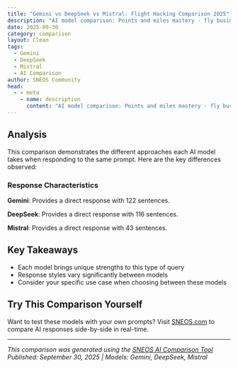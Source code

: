 ```yaml
---
title: "Gemini vs DeepSeek vs Mistral: Flight Hacking Comparison 2025"
description: "AI model comparison: Points and miles mastery - fly business class for free..."
date: 2025-09-30
category: comparison
layout: Clean
tags:
  - Gemini
  - DeepSeek
  - Mistral
  - AI Comparison
author: SNEOS Community
head:
  - - meta
    - name: description
      content: "AI model comparison: Points and miles mastery - fly business class for free..."
---
```


<ChatComparison
  title="Gemini vs DeepSeek vs Mistral: Flight Hacking Comparison 2025"
  prompt="Points and miles mastery - fly business class for free"
  :responses='{
    "Gemini": "## Points and Miles Mastery: Fly Business Class for (Almost) Free\n\nThe dream of flying in luxurious business class seats without paying exorbitant prices is achievable with the power of points and miles. This guide outlines the strategies and knowledge you need to turn that dream into a reality.\n\n**I. Understanding the Basics**\n\n*   **Frequent Flyer Programs:** Every major airline has a loyalty program where you earn points (or miles) for flying with them and their partners. These points can then be redeemed for flights, upgrades, and other rewards.\n*   **Credit Card Rewards:** Many credit cards offer points or miles as rewards for spending. These cards are a powerful tool for accumulating points quickly.\n*   **Airline Alliances:** Airlines often partner with other airlines through alliances (Star Alliance, Oneworld, SkyTeam). This allows you to earn and redeem points on a wider network of flights.\n*   **Redemption Value:**  The \u0022cent per point\u0022 (CPP) value is a key metric. It\u0027s the cash value you\u0027re getting for each point redeemed. Aim to redeem points for at least 1.5 CPP, but business and first-class flights often offer much higher values (2-5 CPP or more).\n*   **Dynamic Pricing vs. Award Charts:**  Some programs use dynamic pricing (the cost in points fluctuates with demand), while others have fixed award charts (predictable point costs based on distance and cabin class). Understanding which applies is crucial.\n\n**II. Earning Points and Miles**\n\n*   **Credit Card Sign-Up Bonuses:** This is the fastest way to accumulate a large number of points.  Focus on cards with high sign-up bonuses after meeting the minimum spending requirements.\n    *   **Strategic Card Selection:** Choose cards that align with your travel goals (e.g., cards that earn miles with airlines you want to fly on, or flexible points that can be transferred to multiple partners).\n    *   **Meeting Minimum Spending:** Plan your spending strategically to meet the minimum spend requirement within the allotted timeframe.\n    *   **Annual Fees:** Consider the annual fee and whether the benefits outweigh the cost.\n*   **Everyday Spending:**\n    *   **Maximize Bonus Categories:** Use credit cards that offer bonus points for categories where you spend the most (e.g., travel, dining, groceries).\n    *   **Pay Bills with Credit Cards:** Automate bill payments to your credit card whenever possible (avoiding fees).\n    *   **Manufactured Spending (Proceed with Caution):** This involves using credit cards to purchase cash equivalents (like gift cards) to meet spending requirements. Be aware of potential risks and restrictions.\n*   **Flying:**\n    *   **Loyalty:** Consistently fly with airlines within a specific alliance to maximize points earning.\n    *   **Premium Cabin Earnings:** Premium economy, business, and first-class tickets often earn significantly more miles per dollar spent than economy.\n*   **Partner Programs:**\n    *   **Dining Programs:** Earn points for dining at participating restaurants.\n    *   **Shopping Portals:** Earn points for online shopping through airline or credit card shopping portals.\n    *   **Hotel Programs:** Earn points for hotel stays.\n    *   **Car Rental Programs:** Earn points for car rentals.\n    *   **Surveys:**  Earn a small amount of points by completing online surveys (low return on time investment).\n*   **Referral Bonuses:** Refer friends and family to credit cards and earn bonus points when they are approved.\n*   **Transfer Points:** Convert points from flexible programs (like Chase Ultimate Rewards, Amex Membership Rewards, Capital One Venture Rewards, Citi ThankYou Points) to airline or hotel partners. **Always research transfer ratios and promotions.**\n\n**III. Redeeming Points and Miles for Business Class**\n\n*   **Research and Planning:**\n    *   **Define Your Destination:** Determine where you want to go and when you want to travel.\n    *   **Award Availability:** Check for award availability well in advance. Business class seats are limited, and often booked months in advance.\n        *   **Tools:** Use tools like ExpertFlyer, Seats.aero, Point.me, and Roame.travel to search for award availability.\n    *   **Airline Partnerships:** Research which airlines fly the route you want to take and their partnerships.\n    *   **Transfer Partners:** Identify which credit card programs transfer to the airline you want to book with.\n    *   **Fuel Surcharges:** Be aware of fuel surcharges, which can significantly increase the cost of an award ticket.  Some airlines have higher fuel surcharges than others.  Look for ways to avoid them by choosing airlines that don\u0027t pass them on or by booking through partner airlines with lower surcharges.\n*   **Strategic Redemption:**\n    *   **Award Charts (if applicable):** Understand the award chart for your chosen airline.\n    *   **Sweet Spots:** Look for \u0022sweet spots\u0022 in the award chart where you can get exceptional value for your points.  For example, booking through a partner airline with a more favorable award chart for a particular route.\n    *   **Stopovers and Open Jaws:**  Explore opportunities to incorporate stopovers or open jaws (flying into one city and out of another) into your itinerary. Some airlines allow free stopovers on award tickets.\n    *   **Positioning Flights:**  Sometimes, flying to a different airport to start your international journey (a \u0022positioning flight\u0022) can significantly reduce the cost in points and fees.\n    *   **Booking Strategies:**\n        *   **Book Early:** Aim to book as soon as award availability opens (typically 330-360 days in advance).\n        *   **Be Flexible:** Be flexible with your travel dates and destinations.  Sometimes, flying a day earlier or later, or to a nearby city, can significantly increase your chances of finding award availability.\n        *   **Use a Travel Agent (if needed):** Some specialized travel agents can help you find award availability and book complex itineraries for a fee.\n        *   **Call the Airline:** Sometimes award availability is not visible online.  Calling the airline directly can be helpful.\n*   **Example Scenario:**\n    *   **Goal:** Fly from New York to Paris in Business Class.\n    *   **Airline:** Air France (part of SkyTeam alliance).\n    *   **Credit Card:** American Express Membership Rewards (transfers to Air France/Flying Blue).\n    *   **Steps:**\n        1.  **Earn Amex MR Points:** Use an Amex card that earns MR points for everyday spending. Maximize bonus categories.\n        2.  **Check Flying Blue Award Availability:** Search the Flying Blue website for award seats on Air France flights from NYC to Paris.\n        3.  **Transfer MR Points to Flying Blue:** If award seats are available, transfer your MR points to your Flying Blue account.\n        4.  **Book the Award Ticket:** Book your business class ticket using your Flying Blue miles.\n\n**IV. Advanced Strategies**\n\n*   **Leverage Status:** Airline elite status can provide benefits like priority booking, bonus miles, and waived fees.\n*   **Miles and Points Sales:** Keep an eye out for sales on miles and points, but only purchase if you have a specific redemption in mind and the math makes sense.\n*   **Credit Card Churning (Proceed with Caution):** Applying for multiple credit cards to earn sign-up bonuses. Be mindful of credit score implications and application rules.\n*   **Award Flight Hacking:** Techniques for maximizing the value of award flights, such as taking advantage of stopovers, open jaws, and routing rules.\n*   **Hidden City Ticketing (Avoid When Redeeming Points/Miles):**  Booking a flight to a destination beyond your desired location, with the intention of getting off at your desired stopover. This practice is often against airline policies and can have negative consequences.  **Do not use this strategy when booking with points/miles as the entire itinerary may be cancelled.**\n\n**V. Important Considerations**\n\n*   **Credit Score:** Maintaining a good credit score is essential for getting approved for credit cards with valuable rewards programs.\n*   **Responsible Spending:** Only spend what you can afford to pay off each month to avoid interest charges.\n*   **Read the Fine Print:** Carefully review the terms and conditions of each credit card and frequent flyer program.\n*   **Stay Informed:** The points and miles landscape is constantly changing. Stay up-to-date on the latest news, promotions, and strategies.\n*   **Taxes and Fees:**  While you may be redeeming points/miles for the base fare, you\u0027ll still be responsible for paying taxes, fees, and sometimes fuel surcharges.\n\n**VI. Tools and Resources**\n\n*   **The Points Guy:** [https://thepointsguy.com/](https://thepointsguy.com/)\n*   **One Mile at a Time:** [https://onemileatatime.com/](https://onemileatatime.com/)\n*   **Doctor of Credit:** [https://www.doctorofcredit.com/](https://www.doctorofcredit.com/)\n*   **AwardWallet:** [https://awardwallet.com/](https://awardwallet.com/) (Track your points and miles)\n*   **ExpertFlyer:** [https://www.expertflyer.com/](https://www.expertflyer.com/) (Search for award availability)\n*   **Seats.aero:** [https://seats.aero/](https://seats.aero/) (Search for award availability)\n*   **Point.me:** [https://point.me/](https://point.me/) (Award booking search engine)\n*   **Roame.travel:** [https://roame.travel/](https://roame.travel/) (Award booking search engine)\n\n**Disclaimer:** This information is for general guidance only.  The points and miles landscape is complex and constantly evolving. It\u0027s essential to do your own research and tailor your strategy to your individual circumstances. Always verify the terms and conditions of each program before making any decisions. Good luck and happy travels!\n",
    "DeepSeek": "Of course. Welcome to the art and science of \u0022travel hacking.\u0022 Flying in business class for free (or for a fraction of the cost) is not a myth; it\u0027s a systematic process of earning and redeeming points and miles. Let\u0027s break it down into a masterable framework.\n\n### The Core Philosophy: You Are the Bank\n\nThink of points and miles as a currency. Your goal is to:\n1.  **Earn** this currency efficiently (often without extra spending).\n2.  **Spend** it wisely on high-value redemptions (like international business class).\n\nThe key is understanding that **not all points are created equal**, and their value is not fixed. A mile could be worth 0.8 cents or 8 cents depending on how you use it.\n\n---\n\n### Phase 1: The Foundation - Get Organized\n\nBefore you apply for a single card, you need a plan.\n\n1.  **Check Your Credit Score:** This hobby requires good to excellent credit (typically 700\u002B). You\u0027ll be applying for new credit cards, so your score matters.\n2.  **Set a Goal:** Where do you want to go? \u0022I want to fly to Japan in business class\u0022 is a perfect goal. It gives you a target airline (e.g., ANA, JAL, United) and a required currency.\n3.  **Understand the Players \u0026 Alliances:**\n    *   **Airline Alliances:** This is crucial. You can earn miles with one airline and redeem them on another in the same alliance.\n        *   **Star Alliance:** United, Air Canada (Aeroplan), Lufthansa, Swiss, ANA, Singapore Airlines, etc.\n        *   **Oneworld:** American Airlines, British Airways, Japan Airlines, Qatar Airways, Cathay Pacific.\n        *   **SkyTeam:** Delta, Air France/KLM (Flying Blue), Virgin Atlantic.\n    *   **Flexible Bank Points:** These are the most powerful for beginners.\n        *   **Chase Ultimate Rewards\u00AE**\n        *   **American Express Membership Rewards\u00AE**\n        *   **Citi ThankYou\u00AE Points**\n        *   **Capital One Miles**\n    *   **Why Bank Points Are King:** You can transfer them to multiple airline and hotel partners, giving you immense flexibility to find award space.\n\n---\n\n### Phase 2: The Engine - Earning Points \u0026 Miles\n\nThis is where the \u0022free\u0022 part comes in. You earn points far faster than by just flying.\n\n#### **Primary Method: Welcome Bonuses**\n\nThis is 80% of the game. Credit card welcome bonuses are the fastest way to amass a large points balance.\n\n*   **Example:** A card offers 80,000 points after you spend $4,000 in the first 3 months. That 80,000 points could be enough for a one-way business class ticket to Europe.\n\n#### **Secondary Methods: Everyday Spending \u0026 Bonuses**\n\n*   **Use the Right Card:** Once you have multiple cards, use them for their bonus categories (e.g., 3x on dining, 5x on flights).\n*   **Spend Normally:** Do NOT spend extra money you wouldn\u0027t have otherwise. The goal is to convert your existing spending into points.\n*   **Leverage Shopping Portals:** Airlines and banks have online shopping portals (e.g., Chase Shopping Portal, MileagePlus Shopping). You click through their link to a retailer like Apple or Macy\u0027s and earn extra points/miles per dollar spent. This is free money.\n\n---\n\n### Phase 3: The Payoff - Redeeming for Business Class\n\nThis is the most complex but most rewarding phase. Finding two business class seats can feel like a part-time job, but it\u0027s possible.\n\n#### **Step 1: Find Award Space**\n\nYou don\u0027t just book on the airline\u0027s website like a cash ticket. You need to find \u0022saver\u0022 award space.\n\n*   **Use Expert Search Tools:** The single best investment you can make is a subscription to **Point.me** or **ExpertFlyer** (for advanced users). They search multiple airlines at once and show you all your options.\n*   **The Manual Method:** Search directly on airline websites. A common strategy is to search for 1 seat, as that\u0027s more readily available. Good starting points:\n    *   **Star Alliance:** Use United.com\u0027s award search. It shows space on all Star Alliance partners.\n    *   **Oneworld:** Use Qantas.com or BritishAirways.com. Both show partner award space well.\n    *   **SkyTeam:** Use AirFrance\u0027s Flying Blue website or Delta.com (though Delta is often poor value).\n\n#### **Step 2: Transfer Points \u0026 Book**\n\nOnce you find space, you transfer your flexible bank points to the airline\u0027s loyalty program and book.\n\n**Real-World Example: New York to Tokyo in ANA Business Class**\n\n1.  **The Goal:** ANA (All Nippon Airways) is famous for \u0022The Room,\u0022 one of the best business class products. It\u0027s a Star Alliance airline.\n2.  **The Currency:** ANA uses its own \u0022Mileage Club\u0022 miles, but they are hard to earn. Instead, we use **Virgin Atlantic Flying Club** miles, which are transfer partners of Amex, Chase, and Citi.\n3.  **The Find:** You use United.com to search for \u0022Partner Business\u0022 award space on ANA from JFK to HND. You find two seats.\n4.  **The Transfer:** You check the Virgin Atlantic website to confirm the same seats are available for 95,000 miles \u002B ~$300 in fees per person, round-trip. You instantly transfer 190,000 American Express Membership Rewards points to your Virgin Atlantic account.\n5.  **The Book:** You call Virgin Atlantic (partner awards often require a phone call) and book the tickets. **Congratulations, you just booked a ~$10,000 flight for a fraction of the cost.**\n\n---\n\n### Crucial Advanced Concepts\n\n*   **Sweet Spots:** These are specific, high-value redemptions.\n    *   **ANA First/Business Class via Virgin Atlantic:** As shown above.\n    *   **Qatar Qsuites via British Airways Avios:** Often great value on certain routes.\n    *   **Air Canada (Aeroplan):** Excellent for Star Alliance awards with reasonable fees.\n*   **Points Valuation:** Don\u0027t get hung up on \u0022cents per point\u0022 (cpp), but understand it. If a flight costs $5,000 or 80,000 points, you\u0027re getting 6.25 cpp in value. That\u0027s fantastic. Never redeem points for less than ~1.5 cpp if you can avoid it.\n*   **Partner Booking:** As in the ANA example, you will rarely book directly with the airline whose points you\u0027re using. Mastering partner charts is key.\n*   **Flexibility is Everything:** Having your dates and even destinations be flexible is the single biggest factor in finding award seats. Be willing to fly a day earlier or from a different airport.\n\n### Sample Beginner Strategy (The \u0022Chase Trifecta\u0022)\n\n1.  **Card 1:** Apply for the **Chase Sapphire Preferred\u00AE** or **Chase Sapphire Reserve\u00AE**. Meet the spend requirement for the welcome bonus (e.g., 80,000 points).\n2.  **Goal:** You now have ~100,000 Chase Ultimate Rewards points.\n3.  **Transfer \u0026 Fly:** Transfer those points to **United MileagePlus** to book Lufthansa business class to Europe, or to **Virgin Atlantic** to book ANA to Japan, or to **Hyatt** for incredible hotel value.\n\n### Pitfalls to Avoid\n\n*   **Carrying a Balance:** Pay your statement in full, every single month. Interest fees will negate any value from points.\n*   **Applying for Too Many Cards at Once:** Space out your applications (the \u00225/24 rule\u0022 with Chase is critical to know).\n*   **Letting Points Expire:** Most bank points don\u0027t expire as long as the account is open, but airline miles often do. Keep a small activity in your accounts.\n*   **Paying High Fees for Low-Value Cards:** Only get cards with annual fees if the benefits (like travel credits) outweigh the cost.\n\n### Final Mastery Mindset\n\nThis is a marathon, not a sprint. Start with one card, learn the basics of transferring and searching, and book your first economy award flight to get comfortable. Then, level up to business class. The community is vast\u2014follow blogs like **The Points Guy**, **One Mile at a Time**, and **View from the Wing** to stay educated.\n\nThe world of luxurious travel is waiting. With discipline and strategy, you can absolutely master it. Happy flying",
    "Mistral": "Mastering points and miles to fly business class for free involves a strategic approach to earning, redeeming, and maximizing the value of your rewards. Here are some steps to help you achieve this:\n\n### 1. **Choose the Right Credit Cards**\n- **Sign-Up Bonuses**: Look for credit cards with generous sign-up bonuses. These can often provide a significant number of points or miles.\n- **Category Bonuses**: Choose cards that offer bonus points for categories where you spend the most, such as travel, dining, or groceries.\n- **Annual Fees**: Consider the annual fees and weigh them against the benefits and perks offered by the card.\n\n### 2. **Earn Points and Miles**\n- **Everyday Spending**: Use your rewards credit cards for all your daily expenses to maximize points.\n- **Shopping Portals**: Use airline or credit card shopping portals to earn extra points or miles on online purchases.\n- **Dining Programs**: Join airline dining programs to earn miles when you dine at participating restaurants.\n- **Travel Bookings**: Book flights, hotels, and car rentals through the airline or credit card travel portals to earn additional points.\n\n### 3. **Transferable Points**\n- **Flexible Points Programs**: Use credit cards that offer transferable points, such as Chase Ultimate Rewards, American Express Membership Rewards, or Citi ThankYou Points. These points can be transferred to various airline and hotel partners, giving you more flexibility.\n- **Transfer Bonuses**: Keep an eye out for transfer bonuses, where you can get extra points when transferring to a specific partner.\n\n### 4. **Redeeming Points and Miles**\n- **Award Charts**: Familiarize yourself with the award charts of different airlines to understand the cost of business class flights.\n- **Sweet Spots**: Look for \u0022sweet spots\u0022 where the cost of a business class flight is relatively low compared to other airlines or routes.\n- **Partner Airlines**: Sometimes, redeeming points through partner airlines can offer better value. For example, using American Express points transferred to ANA to book a business class flight on Star Alliance partners.\n- **Award Availability**: Use tools like ExpertFlyer or AwardHacker to find award availability and the best redemption options.\n\n### 5. **Maximize Value**\n- **One-Way Flights**: Sometimes booking one-way flights can be more cost-effective than round-trip flights.\n- **Stopovers and Open Jaws**: Utilize stopovers and open jaws to see more destinations without using extra points.\n- **Upgrades**: Consider using points to upgrade from economy to business class if the cost is lower than booking business class outright.\n\n### 6. **Stay Organized**\n- **Tracking Tools**: Use tools like AwardWallet or TripIt to keep track of your points and miles across different programs.\n- **Expiration Dates**: Be aware of expiration dates for your points and miles to ensure you use them before they expire.\n\n### 7. **Leverage Promotions and Deals**\n- **Promotions**: Take advantage of limited-time promotions, such as increased sign-up bonuses or transfer bonuses.\n- **Deals**: Follow travel blogs and forums to stay updated on the latest deals and promotions.\n\n### 8. **Build a Strategy**\n- **Goals**: Set clear travel goals and plan your points and miles strategy around them.\n- **Diversification**: Diversify your points and miles across different programs to have more options when redeeming.\n\n### Example Strategy:\n1. **Sign Up for a Credit Card**: Get a Chase Sapphire Preferred card with a 60,000-point sign-up bonus.\n2. **Spend Wisely**: Use the card for all your spending, especially in bonus categories like travel and dining.\n3. **Transfer Points**: Transfer your Chase points to United Airlines to book a business class flight on a Star Alliance partner.\n4. **Monitor Availability**: Use tools like ExpertFlyer to find award availability and book your flight.\n\nBy following these steps and staying informed about the latest deals and promotions, you can master the art of points and miles to fly business class for free."
  }'
  published-date="16:26"
/>

## Analysis

This comparison demonstrates the different approaches each AI model takes when responding to the same prompt. Here are the key differences observed:

### Response Characteristics

**Gemini**: Provides a direct response with 122 sentences. 

**DeepSeek**: Provides a direct response with 116 sentences. 

**Mistral**: Provides a direct response with 43 sentences. 

## Key Takeaways

- Each model brings unique strengths to this type of query
- Response styles vary significantly between models
- Consider your specific use case when choosing between these models

## Try This Comparison Yourself

Want to test these models with your own prompts? Visit [SNEOS.com](https://sneos.com) to compare AI responses side-by-side in real-time.

---

*This comparison was generated using the [SNEOS AI Comparison Tool](https://sneos.com)*
*Published: September 30, 2025 | Models: Gemini, DeepSeek, Mistral*
